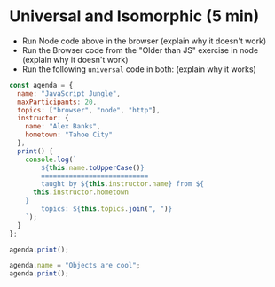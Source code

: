 # Universal and Isomorphic (5 min)

- Run Node code above in the browser (explain why it doesn't work)
- Run the Browser code from the "Older than JS" exercise in node (explain why it doesn't work)
- Run the following `universal` code in both: (explain why it works)

```javascript
const agenda = {
  name: "JavaScript Jungle",
  maxParticipants: 20,
  topics: ["browser", "node", "http"],
  instructor: {
    name: "Alex Banks",
    hometown: "Tahoe City"
  },
  print() {
    console.log(`
        ${this.name.toUpperCase()}
        ===========================
        taught by ${this.instructor.name} from ${
      this.instructor.hometown
    }
        topics: ${this.topics.join(", ")}
    `);
  }
};

agenda.print();

agenda.name = "Objects are cool";
agenda.print();
```
